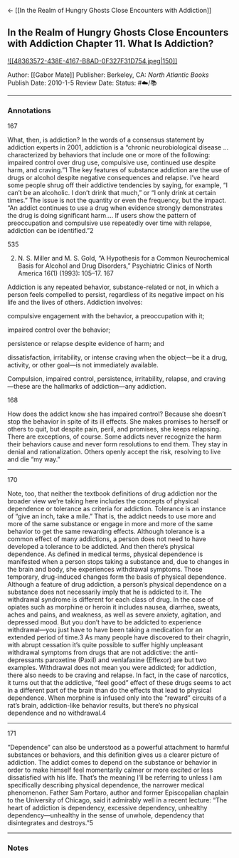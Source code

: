 <- [[In the Realm of Hungry Ghosts Close Encounters with Addiction]]
## In the Realm of Hungry Ghosts Close Encounters with Addiction Chapter 11. What Is Addiction?

[ ![[48363572-438E-4167-B8AD-0F327F31D754.jpeg|150]] ](https://www.amazon.com/gp/aw/d/B004ZZMBH6/ref=tmm_kin_swatch_0?ie=UTF8&qid=1666292486&sr=8-1)

Author: [[Gabor Mate]]
Publisher: Berkeley, CA: _North Atlantic Books_
Publish Date: 2010-1-5
Review Date:
Status: #☁️/📚 

___

### Annotations

167

What, then, is addiction? In the words of a consensus statement by addiction experts in 2001, addiction is a “chronic neurobiological disease … characterized by behaviors that include one or more of the following: impaired control over drug use, compulsive use, continued use despite harm, and craving.”1 The key features of substance addiction are the use of drugs or alcohol despite negative consequences and relapse. I’ve heard some people shrug off their addictive tendencies by saying, for example, “I can’t be an alcoholic. I don’t drink that much,” or “I only drink at certain times.” The issue is not the quantity or even the frequency, but the impact. “An addict continues to use a drug when evidence strongly demonstrates the drug is doing significant harm.… If users show the pattern of preoccupation and compulsive use repeatedly over time with relapse, addiction can be identified.”2

535

2. N. S. Miller and M. S. Gold, “A Hypothesis for a Common Neurochemical Basis for Alcohol and Drug Disorders,” Psychiatric Clinics of North America 16(1) (1993): 105–17.
167

Addiction is any repeated behavior, substance-related or not, in which a person feels compelled to persist, regardless of its negative impact on his life and the lives of others. Addiction involves:

compulsive engagement with the behavior, a preoccupation with it;

impaired control over the behavior;

persistence or relapse despite evidence of harm; and

dissatisfaction, irritability, or intense craving when the object—be it a drug, activity, or other goal—is not immediately available.

Compulsion, impaired control, persistence, irritability, relapse, and craving—these are the hallmarks of addiction—any addiction.

168

How does the addict know she has impaired control? Because she doesn’t stop the behavior in spite of its ill effects. She makes promises to herself or others to quit, but despite pain, peril, and promises, she keeps relapsing. There are exceptions, of course. Some addicts never recognize the harm their behaviors cause and never form resolutions to end them. They stay in denial and rationalization. Others openly accept the risk, resolving to live and die “my way.”

---

170

Note, too, that neither the textbook definitions of drug addiction nor the broader view we’re taking here includes the concepts of physical dependence or tolerance as criteria for addiction. Tolerance is an instance of “give an inch, take a mile.” That is, the addict needs to use more and more of the same substance or engage in more and more of the same behavior to get the same rewarding effects. Although tolerance is a common effect of many addictions, a person does not need to have developed a tolerance to be addicted. And then there’s physical dependence. As defined in medical terms, physical dependence is manifested when a person stops taking a substance and, due to changes in the brain and body, she experiences withdrawal symptoms. Those temporary, drug-induced changes form the basis of physical dependence. Although a feature of drug addiction, a person’s physical dependence on a substance does not necessarily imply that he is addicted to it. The withdrawal syndrome is different for each class of drug. In the case of opiates such as morphine or heroin it includes nausea, diarrhea, sweats, aches and pains, and weakness, as well as severe anxiety, agitation, and depressed mood. But you don’t have to be addicted to experience withdrawal—you just have to have been taking a medication for an extended period of time.3 As many people have discovered to their chagrin, with abrupt cessation it’s quite possible to suffer highly unpleasant withdrawal symptoms from drugs that are not addictive: the anti-depressants paroxetine (Paxil) and venlafaxine (Effexor) are but two examples. Withdrawal does not mean you were addicted; for addiction, there also needs to be craving and relapse. In fact, in the case of narcotics, it turns out that the addictive, “feel good” effect of these drugs seems to act in a different part of the brain than do the effects that lead to physical dependence. When morphine is infused only into the “reward” circuits of a rat’s brain, addiction-like behavior results, but there’s no physical dependence and no withdrawal.4

---

171

“Dependence” can also be understood as a powerful attachment to harmful substances or behaviors, and this definition gives us a clearer picture of addiction. The addict comes to depend on the substance or behavior in order to make himself feel momentarily calmer or more excited or less dissatisfied with his life. That’s the meaning I’ll be referring to unless I am specifically describing physical dependence, the narrower medical phenomenon. Father Sam Portaro, author and former Episcopalian chaplain to the University of Chicago, said it admirably well in a recent lecture: “The heart of addiction is dependency, excessive dependency, unhealthy dependency—unhealthy in the sense of unwhole, dependency that disintegrates and destroys.”5

___

### Notes


